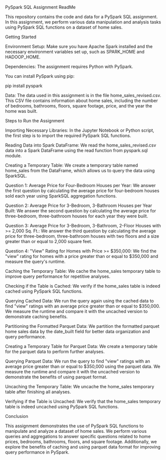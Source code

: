 PySpark SQL Assignment ReadMe


This repository contains the code and data for a PySpark SQL assignment. In this assignment, we perform various data manipulation and analysis tasks using PySpark SQL functions on a dataset of home sales.

Getting Started

Environment Setup: Make sure you have Apache Spark installed and the necessary environment variables set up, such as SPARK_HOME and HADOOP_HOME.

Dependencies: The assignment requires Python with PySpark. 

You can install PySpark using pip:

pip install pyspark


Data: The data used in this assignment is in the file home_sales_revised.csv. This CSV file contains information about home sales, including the number of bedrooms, bathrooms, floors, square footage, price, and the year the home was built.


Steps to Run the Assignment


Importing Necessary Libraries: In the Jupyter Notebook or Python script, the first step is to import the required PySpark SQL functions.

Reading Data into Spark DataFrame: We read the home_sales_revised.csv data into a Spark DataFrame using the read function from pyspark.sql module.

Creating a Temporary Table: We create a temporary table named home_sales from the DataFrame, which allows us to query the data using SparkSQL.

Question 1: Average Price for Four-Bedroom Houses per Year: We answer the first question by calculating the average price for four-bedroom houses sold each year using SparkSQL aggregation functions.

Question 2: Average Price for 3-Bedroom, 3-Bathroom Houses per Year Built: We answer the second question by calculating the average price for three-bedroom, three-bathroom houses for each year they were built.

Question 3: Average Price for 3-Bedroom, 3-Bathroom, 2-Floor Houses with >= 2,000 Sq. Ft.: We answer the third question by calculating the average price for three-bedroom, three-bathroom houses with two floors and a size greater than or equal to 2,000 square feet.

Question 4: "View" Rating for Homes with Price >= $350,000: We find the "view" rating for homes with a price greater than or equal to $350,000 and measure the query's runtime.

Caching the Temporary Table: We cache the home_sales temporary table to improve query performance for repetitive analyses.

Checking if the Table is Cached: We verify if the home_sales table is indeed cached using PySpark SQL functions.

Querying Cached Data: We run the query again using the cached data to find "view" ratings with an average price greater than or equal to $350,000. We measure the runtime and compare it with the uncached version to demonstrate caching benefits.

Partitioning the Formatted Parquet Data: We partition the formatted parquet home sales data by the date_built field for better data organization and query performance.

Creating a Temporary Table for Parquet Data: We create a temporary table for the parquet data to perform further analyses.

Querying Parquet Data: We run the query to find "view" ratings with an average price greater than or equal to $350,000 using the parquet data. We measure the runtime and compare it with the uncached version to demonstrate the benefits of using parquet format.

Uncaching the Temporary Table: We uncache the home_sales temporary table after finishing all analyses.

Verifying if the Table is Uncached: We verify that the home_sales temporary table is indeed uncached using PySpark SQL functions.


Conclusion


This assignment demonstrates the use of PySpark SQL functions to manipulate and analyze a dataset of home sales. We perform various queries and aggregations to answer specific questions related to home prices, bedrooms, bathrooms, floors, and square footage. Additionally, we explore the benefits of caching and using parquet data format for improving query performance in PySpark.

